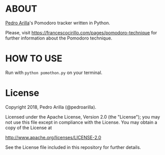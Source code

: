 # ABOUT

[Pedro Arilla](http://pedroarilla.com)'s Pomodoro tracker written in Python.

Please, visit https://francescocirillo.com/pages/pomodoro-technique for further information about the Pomodoro technique.

# HOW TO USE

Run with `python pomothon.py` on your terminal.

# License

Copyright 2018, Pedro Arilla (@pedroarilla).

Licensed under the Apache License, Version 2.0 (the "License");
you may not use this file except in compliance with the License.
You may obtain a copy of the License at

http://www.apache.org/licenses/LICENSE-2.0

See the License file included in this repository for further details.
